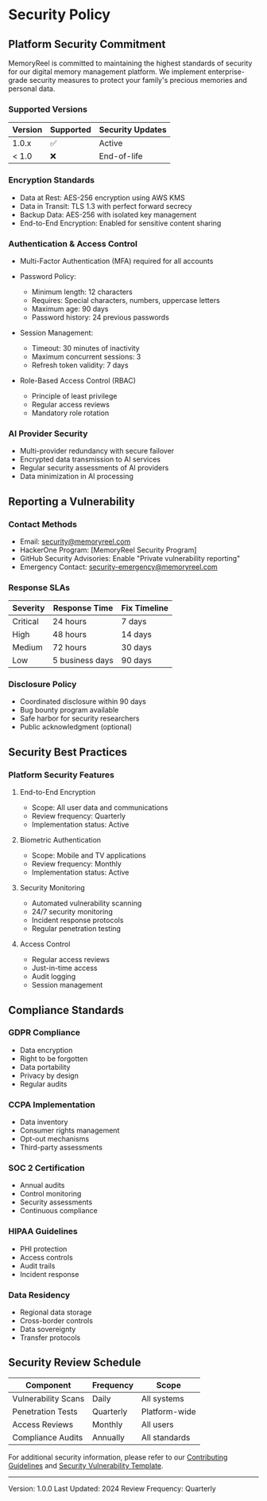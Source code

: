# Security Policy

## Platform Security Commitment

MemoryReel is committed to maintaining the highest standards of security for our digital memory management platform. We implement enterprise-grade security measures to protect your family's precious memories and personal data.

### Supported Versions

| Version | Supported | Security Updates |
|---------|-----------|------------------|
| 1.0.x   | ✅        | Active          |
| < 1.0   | ❌        | End-of-life     |

### Encryption Standards

- Data at Rest: AES-256 encryption using AWS KMS
- Data in Transit: TLS 1.3 with perfect forward secrecy
- Backup Data: AES-256 with isolated key management
- End-to-End Encryption: Enabled for sensitive content sharing

### Authentication & Access Control

- Multi-Factor Authentication (MFA) required for all accounts
- Password Policy:
  - Minimum length: 12 characters
  - Requires: Special characters, numbers, uppercase letters
  - Maximum age: 90 days
  - Password history: 24 previous passwords

- Session Management:
  - Timeout: 30 minutes of inactivity
  - Maximum concurrent sessions: 3
  - Refresh token validity: 7 days

- Role-Based Access Control (RBAC)
  - Principle of least privilege
  - Regular access reviews
  - Mandatory role rotation

### AI Provider Security

- Multi-provider redundancy with secure failover
- Encrypted data transmission to AI services
- Regular security assessments of AI providers
- Data minimization in AI processing

## Reporting a Vulnerability

### Contact Methods

- Email: security@memoryreel.com
- HackerOne Program: [MemoryReel Security Program]
- GitHub Security Advisories: Enable "Private vulnerability reporting"
- Emergency Contact: security-emergency@memoryreel.com

### Response SLAs

| Severity | Response Time | Fix Timeline |
|----------|---------------|--------------|
| Critical | 24 hours     | 7 days      |
| High     | 48 hours     | 14 days     |
| Medium   | 72 hours     | 30 days     |
| Low      | 5 business days | 90 days  |

### Disclosure Policy

- Coordinated disclosure within 90 days
- Bug bounty program available
- Safe harbor for security researchers
- Public acknowledgment (optional)

## Security Best Practices

### Platform Security Features

1. End-to-End Encryption
   - Scope: All user data and communications
   - Review frequency: Quarterly
   - Implementation status: Active

2. Biometric Authentication
   - Scope: Mobile and TV applications
   - Review frequency: Monthly
   - Implementation status: Active

3. Security Monitoring
   - Automated vulnerability scanning
   - 24/7 security monitoring
   - Incident response protocols
   - Regular penetration testing

4. Access Control
   - Regular access reviews
   - Just-in-time access
   - Audit logging
   - Session management

## Compliance Standards

### GDPR Compliance
- Data encryption
- Right to be forgotten
- Data portability
- Privacy by design
- Regular audits

### CCPA Implementation
- Data inventory
- Consumer rights management
- Opt-out mechanisms
- Third-party assessments

### SOC 2 Certification
- Annual audits
- Control monitoring
- Security assessments
- Continuous compliance

### HIPAA Guidelines
- PHI protection
- Access controls
- Audit trails
- Incident response

### Data Residency
- Regional data storage
- Cross-border controls
- Data sovereignty
- Transfer protocols

## Security Review Schedule

| Component | Frequency | Scope |
|-----------|-----------|-------|
| Vulnerability Scans | Daily | All systems |
| Penetration Tests | Quarterly | Platform-wide |
| Access Reviews | Monthly | All users |
| Compliance Audits | Annually | All standards |

For additional security information, please refer to our [Contributing Guidelines](CONTRIBUTING.md) and [Security Vulnerability Template](.github/ISSUE_TEMPLATE/bug_report.md).

---
Version: 1.0.0
Last Updated: 2024
Review Frequency: Quarterly